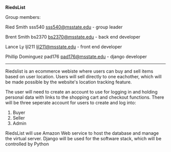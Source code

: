 **RiedsList**
       
Group members:

Ried Smith              sss540      sss540@msstate.edu - group leader

Brent Smith             bs2370      bs2370@msstate.edu - back end developer

Lance Ly                ljl211      ljl211@msstate.edu - front end developer

Phillip Dominguez       pad176	 pad176@msstate.edu - django developer

-------------------------------------------------------------------------------
      
Riedslist is an ecommerce webiste where users can buy and sell items based on user location. Users will sell directly to one eachother, which will be made possible by the website's location tracking feature.

The user will need to create an account to use for logging in and holding personal data with links to the shopping cart and checkout functions.
There will be three seperate account for users to create and log into:

1. Buyer
2. Seller
3. Admin

RiedsList will use Amazon Web service to host the database and manage the virtual server.
Django will be used for the software stack, which will be controlled by Python
